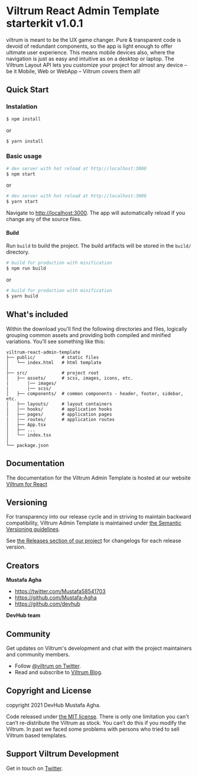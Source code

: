 # Viltrum React Admin Template starterkit v1.0.1

viltrum is meant to be the UX game changer. Pure & transparent code is devoid of redundant components, so the app is light enough to offer ultimate user experience. This means mobile devices also, where the navigation is just as easy and intuitive as on a desktop or laptop. The Viltrum Layout API lets you customize your project for almost any device – be it Mobile, Web or WebApp – Viltrum covers them all!

## Quick Start

### Instalation

``` bash
$ npm install
```

or

``` bash
$ yarn install
```

### Basic usage

``` bash
# dev server with hot reload at http://localhost:3000
$ npm start
```

or 

``` bash
# dev server with hot reload at http://localhost:3000
$ yarn start
```

Navigate to [http://localhost:3000](http://localhost:3000). The app will automatically reload if you change any of the source files.

#### Build

Run `build` to build the project. The build artifacts will be stored in the `build/` directory.

```bash
# build for production with minification
$ npm run build
```

or

```bash
# build for production with minification
$ yarn build
```

## What's included

Within the download you'll find the following directories and files, logically grouping common assets and providing both compiled and minified variations. You'll see something like this:

```
viltrum-react-admin-template
├── public/          # static files
│   └── index.html   # html template
│
├── src/             # project root
│   ├── assets/      # scss, images, icons, etc.
|       |── images/
|       |── scss/
│   ├── components/  # common components - header, footer, sidebar, etc.
│   ├── layouts/     # layout containers
|   |── hooks/       # application hooks
│   ├── pages/       # application pages
|   |── routes/      # application routes
│   ├── App.tsx
│   ├── ...
│   └── index.tsx
│
└── package.json
```

## Documentation

The documentation for the Viltrum Admin Template is hosted at our website [Viltrum for React](https://viltrum.dev-hub.live)

## Versioning

For transparency into our release cycle and in striving to maintain backward compatibility, Viltrum Admin Template is maintained under [the Semantic Versioning guidelines](http://semver.org/).

See [the Releases section of our project](https://github.com/Mustafa-Agha/viltrum/releases) for changelogs for each release version.

## Creators

**Mustafa Agha**
* <https://twitter.com/Mustafa58541703>
* <https://github.com/Mustafa-Agha>
* <https://github.com/devhub>

**DevHub team**

## Community

Get updates on Viltrum's development and chat with the project maintainers and community members.

- Follow [@viltrum on Twitter](https://twitter.com/Mustafa58541703).
- Read and subscribe to [Viltrum Blog](https://blog.dev-hub.live).

## Copyright and License

copyright 2021 DevHub Mustafa Agha.   

 
Code released under [the MIT license](https://github.com/Mustafa-Agha/viltrum/blob/master/LICENSE).
There is only one limitation you can't can’t re-distribute the Viltrum as stock. You can’t do this if you modify the Viltrum. In past we faced some problems with persons who tried to sell Viltrum based templates.

## Support Viltrum Development

Get in touch on [Twitter](https://twitter.com/Mustafa58541703).